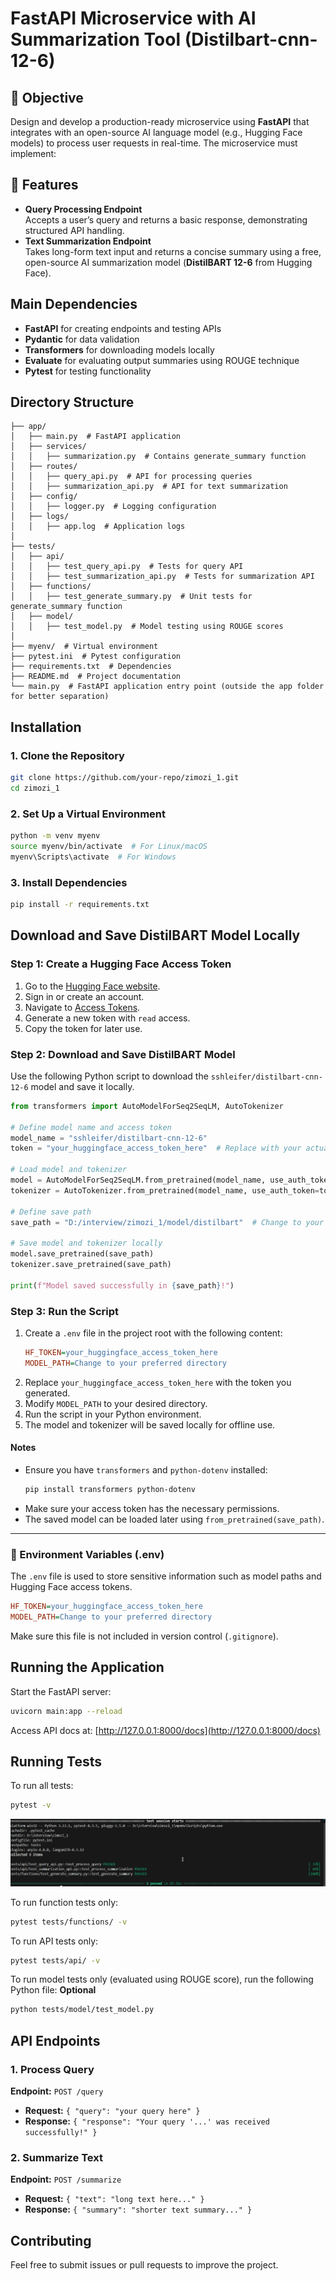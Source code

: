 # FastAPI Microservice with AI Summarization Tool (Distilbart-cnn-12-6)


## 🎯 Objective
Design and develop a production-ready microservice using **FastAPI** that integrates with an open-source AI language model (e.g., Hugging Face models) to process user requests in real-time. The microservice must implement:

## 🚀 Features
- **Query Processing Endpoint**  
  Accepts a user’s query and returns a basic response, demonstrating structured API handling.
- **Text Summarization Endpoint**  
  Takes long-form text input and returns a concise summary using a free, open-source AI summarization model (**DistilBART 12-6** from Hugging Face).

## Main Dependencies
- **FastAPI** for creating endpoints and testing APIs
- **Pydantic** for data validation
- **Transformers** for downloading models locally
- **Evaluate** for evaluating output summaries using ROUGE technique
- **Pytest** for testing functionality

## Directory Structure

```
├── app/
│   ├── main.py  # FastAPI application
│   ├── services/
│   │   ├── summarization.py  # Contains generate_summary function
│   ├── routes/
│   │   ├── query_api.py  # API for processing queries
│   │   ├── summarization_api.py  # API for text summarization
│   ├── config/
│   │   ├── logger.py  # Logging configuration
│   ├── logs/
│   │   ├── app.log  # Application logs
│
├── tests/
│   ├── api/
│   │   ├── test_query_api.py  # Tests for query API
│   │   ├── test_summarization_api.py  # Tests for summarization API
│   ├── functions/
│   │   ├── test_generate_summary.py  # Unit tests for generate_summary function
│   ├── model/
│   │   ├── test_model.py  # Model testing using ROUGE scores
│
├── myenv/  # Virtual environment
├── pytest.ini  # Pytest configuration
├── requirements.txt  # Dependencies
├── README.md  # Project documentation
└── main.py  # FastAPI application entry point (outside the app folder for better separation)
```

## Installation
### 1. Clone the Repository
```sh
git clone https://github.com/your-repo/zimozi_1.git
cd zimozi_1
```

### 2. Set Up a Virtual Environment
```sh
python -m venv myenv
source myenv/bin/activate  # For Linux/macOS
myenv\Scripts\activate  # For Windows
```

### 3. Install Dependencies
```sh
pip install -r requirements.txt
```


## Download and Save DistilBART Model Locally

### Step 1: Create a Hugging Face Access Token
1. Go to the [Hugging Face website](https://huggingface.co/).
2. Sign in or create an account.
3. Navigate to [Access Tokens](https://huggingface.co/settings/tokens).
4. Generate a new token with `read` access.
5. Copy the token for later use.

### Step 2: Download and Save DistilBART Model
Use the following Python script to download the `sshleifer/distilbart-cnn-12-6` model and save it locally.

```python
from transformers import AutoModelForSeq2SeqLM, AutoTokenizer

# Define model name and access token
model_name = "sshleifer/distilbart-cnn-12-6"
token = "your_huggingface_access_token_here"  # Replace with your actual token

# Load model and tokenizer
model = AutoModelForSeq2SeqLM.from_pretrained(model_name, use_auth_token=token)
tokenizer = AutoTokenizer.from_pretrained(model_name, use_auth_token=token)

# Define save path
save_path = "D:/interview/zimozi_1/model/distilbart"  # Change to your preferred directory

# Save model and tokenizer locally
model.save_pretrained(save_path)
tokenizer.save_pretrained(save_path)

print(f"Model saved successfully in {save_path}!")
```

### Step 3: Run the Script
1. Create a `.env` file in the project root with the following content:
   ```ini
   HF_TOKEN=your_huggingface_access_token_here
   MODEL_PATH=Change to your preferred directory

   ```
2. Replace `your_huggingface_access_token_here` with the token you generated.
3. Modify `MODEL_PATH` to your desired directory.
4. Run the script in your Python environment.
5. The model and tokenizer will be saved locally for offline use.

#### Notes
- Ensure you have `transformers` and `python-dotenv` installed:
  ```sh
  pip install transformers python-dotenv
  ```
- Make sure your access token has the necessary permissions.
- The saved model can be loaded later using `from_pretrained(save_path)`. 

---

### 📜 Environment Variables (.env)
The `.env` file is used to store sensitive information such as model paths and Hugging Face access tokens.

```ini
HF_TOKEN=your_huggingface_access_token_here
MODEL_PATH=Change to your preferred directory
```

Make sure this file is not included in version control (`.gitignore`).




## Running the Application
Start the FastAPI server:
```sh
uvicorn main:app --reload
```
Access API docs at: [http://127.0.0.1:8000/docs](http://127.0.0.1:8000/docs)

## Running Tests
To run all tests:
```sh
pytest -v
```
![Alt text](assets/test.png)


To run function tests only:
```sh
pytest tests/functions/ -v
```
To run API tests only:
```sh
pytest tests/api/ -v
```
To run model tests only (evaluated using ROUGE score), run the following Python file:
**Optional**
```sh
python tests/model/test_model.py

```

## API Endpoints
### 1. Process Query
**Endpoint:** `POST /query`
- **Request:** `{ "query": "your query here" }`
- **Response:** `{ "response": "Your query '...' was received successfully!" }`

### 2. Summarize Text
**Endpoint:** `POST /summarize`
- **Request:** `{ "text": "long text here..." }`
- **Response:** `{ "summary": "shorter text summary..." }`

## Contributing
Feel free to submit issues or pull requests to improve the project.


